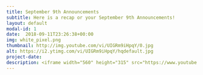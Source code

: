```yaml
---
title: September 9th Announcements
subtitle: Here is a recap or your September 9th Announcements!
layout: default
modal-id: 1 
date:  2018-09-11T23:26:38+00:00
img: white_pixel.png
thumbnail: http://img.youtube.com/vi/UIGRm9iHpqY/0.jpg
alt: https://i2.ytimg.com/vi/UIGRm9iHpqY/hqdefault.jpg
project-date: 
description: <iframe width="560" height="315" src="https://www.youtube.com/embed/UIGRm9iHpqY" frameborder="0" allowfullscreen></iframe> 
---
```


